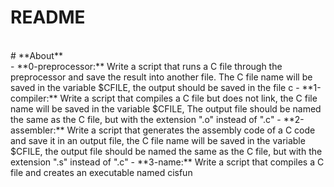 # README
<br>
# **About**
<br>
- **0-preprocessor:** Write a script that runs a C file through the preprocessor and save the result into another file. The C file name will be saved in the variable $CFILE, the output should be saved in the file c
- **1-compiler:** Write a script that compiles a C file but does not link, the C file name will be saved in the variable $CFILE, The output file should be named the same as the C file, but with the extension ".o" instead of ".c"
- **2-assembler:** Write a script that generates the assembly code of a C code and save it in an output file, the C file name will be saved in the variable $CFILE, the output file should be named the same as the C file, but with the extension ".s" instead of ".c"
- **3-name:** Write a script that compiles a C file and creates an executable named cisfun
